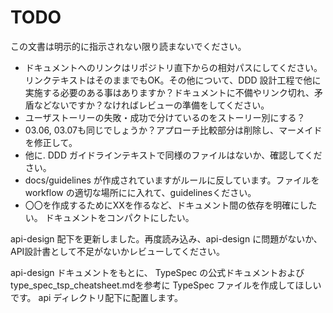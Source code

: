# TODO

この文書は明示的に指示されない限り読まないでください。

- ドキュメントへのリンクはリポジトリ直下からの相対パスにしてください。リンクテキストはそのままでもOK。その他について、DDD 設計工程で他に実施する必要のある事はありますか？ドキュメントに不備やリンク切れ、矛盾などないですか？なければレビューの準備をしてください。
- ユーザストーリーの失敗・成功で分けているのをストーリー別にする？
- 03.06, 03.07も同じでしょうか？アプローチ比較部分は削除し、マーメイドを修正して。
- 他に. DDD ガイドラインテキストで同様のファイルはないか、確認してください。
- docs/guidelines が作成されていますがルールに反しています。ファイルを workflow の適切な場所にに入れて、guidelinesください。
- 〇〇を作成するためにXXを作るなど、ドキュメント間の依存を明確にしたい。
ドキュメントをコンパクトにしたい。

api-design 配下を更新しました。再度読み込み、api-design に問題がないか、API設計書として不足がないかレビューしてください。

api-design ドキュメントをもとに、 TypeSpec の公式ドキュメントおよびtype_spec_tsp_cheatsheet.mdを参考に TypeSpec ファイルを作成してほしいです。 api ディレクトリ配下に配置します。
